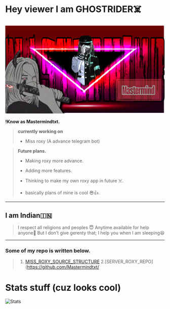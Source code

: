 # Hey viewer I am GHOSTRIDER☠️
<img src="https://github.com/Mastermindtxt/Mastermindtxt/blob/main/Galery/mastermind.png">

**!Know as Mastermindtxt.**

> **currently working on**
> - Miss roxy (A advance telegram bot)

> **Future plans.**
> - Making roxy more advance.
> - Adding more features.
> - Thinking to make my own roxy app in future ☠️.
>
> - basically plans of mine is cool 😎👍. 
---
## **I am Indian🇮🇳**

>I respect all religions and peoples 😇
>Anytime available for help anyone🤍
>But I don't give gerenty that;
>I help you when I am sleeping😆
---
### Some of my repo is written below.
> 1. [MISS_ROXY_SOURCE_STRUCTURE](https://github.com/Mastermindtxt/bootanimation_bot) 
> 2.[SERVER_ROXY_REPO](https://github.com/Mastermindtxt/
# Stats stuff (cuz looks cool)

![Stats](https://github-readme-stats.vercel.app/api?username=mastermindtxt&show_icons=true&theme=onedark&count_private=true)


<!--
**Mastermindtxt/Mastermindtxt** is a ✨ _special_ ✨ repository because its `README.md` (this file) appears on your GitHub profile.

Here are some ideas to get you started:

- 🔭 I’m currently working on ...
- 🌱 I’m currently learning ...
- 👯 I’m looking to collaborate on ...
- 🤔 I’m looking for help with ...
- 💬 Ask me about ...
- 📫 How to reach me: ...
- 😄 Pronouns: ...
- ⚡ Fun fact: ...
-->
